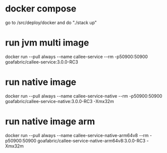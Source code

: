 # docker compose
go to /src/deploy/docker and do "./stack up"

# run jvm multi image
docker run --pull always --name callee-service --rm -p50900:50900 goafabric/callee-service:3.0.0-RC3

# run native image
docker run --pull always --name callee-service-native --rm -p50900:50900 goafabric/callee-service-native:3.0.0-RC3 -Xmx32m

# run native image arm
docker run --pull always --name callee-service-native-arm64v8 --rm -p50900:50900 goafabric/callee-service-native-arm64v8:3.0.0-RC3 -Xmx32m
